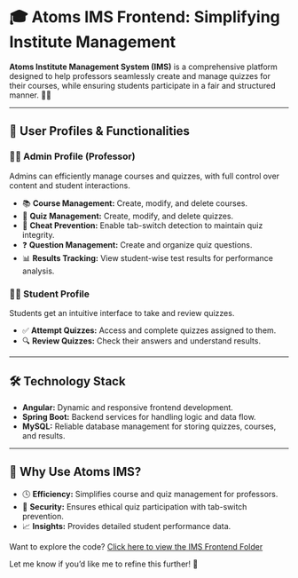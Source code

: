 # 🎓 **Atoms IMS Frontend: Simplifying Institute Management**

**Atoms Institute Management System (IMS)** is a comprehensive platform designed to help professors seamlessly create and manage quizzes for their courses, while ensuring students participate in a fair and structured manner. 🧑‍🏫

---

## 🧩 **User Profiles & Functionalities**

### 👨‍🏫 **Admin Profile (Professor)**
Admins can efficiently manage courses and quizzes, with full control over content and student interactions.

- 📚 **Course Management:** Create, modify, and delete courses.
- 📝 **Quiz Management:** Create, modify, and delete quizzes.
- 🚫 **Cheat Prevention:** Enable tab-switch detection to maintain quiz integrity.
- ❓ **Question Management:** Create and organize quiz questions.
- 📊 **Results Tracking:** View student-wise test results for performance analysis.

### 🧑‍🎓 **Student Profile**
Students get an intuitive interface to take and review quizzes.

- ✅ **Attempt Quizzes:** Access and complete quizzes assigned to them.
- 🔍 **Review Quizzes:** Check their answers and understand results.

---

## 🛠️ **Technology Stack**

- **Angular:** Dynamic and responsive frontend development.
- **Spring Boot:** Backend services for handling logic and data flow.
- **MySQL:** Reliable database management for storing quizzes, courses, and results.

---

## 🚀 **Why Use Atoms IMS?**

- 🕓 **Efficiency:** Simplifies course and quiz management for professors.
- 🔐 **Security:** Ensures ethical quiz participation with tab-switch prevention.
- 📈 **Insights:** Provides detailed student performance data.

Want to explore the code? [Click here to view the IMS Frontend Folder]()

Let me know if you’d like me to refine this further! 🚀
